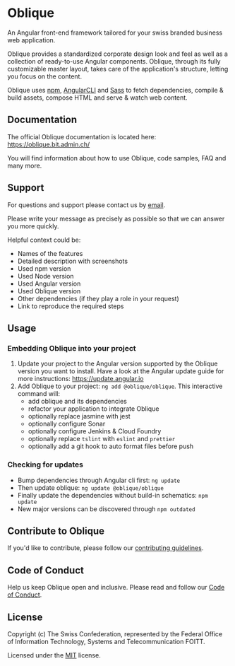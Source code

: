 # Oblique

An Angular front-end framework tailored for your swiss branded business web application.

Oblique provides a standardized corporate design look and feel as well as a collection of ready-to-use Angular components. Oblique, through its fully customizable master layout, takes care of the application's structure, letting you focus on the content.

Oblique uses [npm](https://www.npmjs.com/), [AngularCLI](https://cli.angular.io/) and [Sass](http://sass-lang.com/) to fetch dependencies, compile & build assets, compose HTML and serve & watch web content.

## Documentation

The official Oblique documentation is located here: <https://oblique.bit.admin.ch/>

You will find information about how to use Oblique, code samples, FAQ and many more.

## Support

For questions and support please contact us by [email](<mailto:Oblique@bit.admin.ch?subject=%5BSupport%7C%20Question%7C%20Request%7C%20Feedback%5D&body=Hello%20Oblique%0D%0A%5BYour%20message%5D%0D%0A%0D%0A%0D%0AHere%20is%20my%20context%0D%0A%0D%0A-%20Names%20of%20the%20features%3A%0D%0A%0D%0A-%20Detailed%20description%20and%20screenshots%3A%0D%0A%0D%0A-%20npm%20version%3A%0D%0A%0D%0A-%20Node%20version%3A%0D%0A%0D%0A-%20Used%20Angular%20version%3A%0D%0A%0D%0A-%20Used%20Oblique%20version%3A%0D%0A%0D%0A-%20Other%20dependencies%20(if%20they%20play%20a%20role%20in%20your%20request)%3A%0D%0A%0D%0A-%20Link%20to%20reproduce%20the%20required%20steps%3A%0D%0A%0D%0AKind%20regards%0D%0A%5BYour%20signature%5D%0D%0A%0D%0A%0D%0A%0D%0A>).

Please write your message as precisely as possible so that we can answer you more quickly.

Helpful context could be:

- Names of the features
- Detailed description with screenshots
- Used npm version
- Used Node version
- Used Angular version
- Used Oblique version
- Other dependencies (if they play a role in your request)
- Link to reproduce the required steps

## Usage

### Embedding Oblique into your project

1. Update your project to the Angular version supported by the Oblique version you want to install. Have a look at the Angular update guide for more instructions: <https://update.angular.io>
2. Add Oblique to your project: `ng add @oblique/oblique`. This interactive command will:
   - add oblique and its dependencies
   - refactor your application to integrate Oblique
   - optionally replace jasmine with jest
   - optionally configure Sonar
   - optionally configure Jenkins & Cloud Foundry
   - optionally replace `tslint` with `eslint` and `prettier`
   - optionally add a git hook to auto format files before push

### Checking for updates

- Bump dependencies through Angular cli first: `ng update`
- Then update oblique: `ng update @oblique/oblique`
- Finally update the dependencies without build-in schematics: `npm update`
- New major versions can be discovered through `npm outdated`

## Contribute to Oblique

If you'd like to contribute, please follow our [contributing guidelines](CONTRIBUTING.md).

## Code of Conduct

Help us keep Oblique open and inclusive. Please read and follow our [Code of Conduct](CODE_OF_CONDUCT.md).

## License

Copyright (c) The Swiss Confederation, represented by the Federal Office of Information Technology, Systems and Telecommunication FOITT.

Licensed under the [MIT](LICENSE) license.
